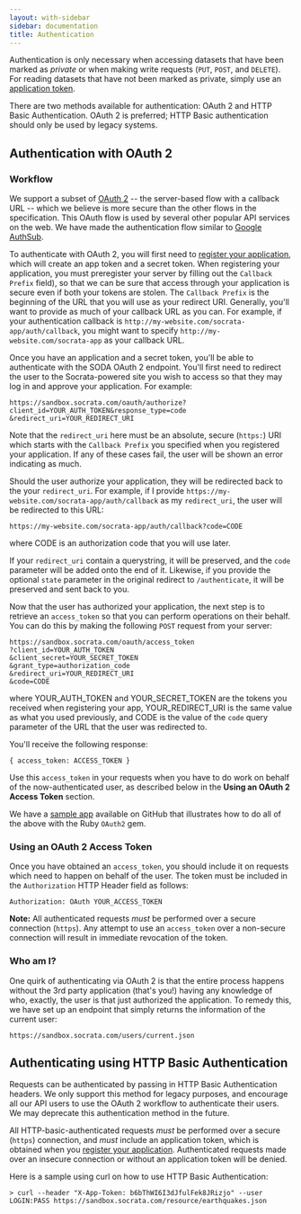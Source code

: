 ```yaml
---
layout: with-sidebar
sidebar: documentation
title: Authentication
---
```


Authentication is only necessary when accessing datasets that have been marked as _private_ or when making write requests (`PUT`, `POST`, and `DELETE`). For reading datasets that have not been marked as private, simply use an [application token](/docs/app-tokens.html).

There are two methods available for authentication: OAuth 2 and HTTP Basic Authentication. OAuth 2 is preferred; HTTP Basic authentication should only be used by legacy systems.

## Authentication with OAuth 2

### Workflow

We support a subset of [OAuth 2](http://oauth.net/2/mechanism) -- the server-based flow with a callback URL -- which we believe is more secure than the other flows in the specification. This OAuth flow is used by several other popular API services on the web. We have made the authentication flow similar to [Google AuthSub](http://code.google.com/apis/gdata/docs/auth/authsub.html). 

To authenticate with OAuth 2, you will first need to [register your application](http://opendata.socrata.com/profile/app_tokens), which will create an app token and a secret token. When registering your application, you must preregister your server by filling out the `Callback Prefix` field), so that we can be sure that access through your application is secure even if both your tokens are stolen. The `Callback Prefix` is the beginning of the URL that you will use as your redirect URI. Generally, you'll want to provide as much of your callback URL as you can. For example, if your authentication callback is `http://my-website.com/socrata-app/auth/callback`, you might want to specify `http://my-website.com/socrata-app` as your callback URL. 

Once you have an application and a secret token, you'll be able to authenticate with the SODA OAuth 2 endpoint. You'll first need to redirect the user to the Socrata-powered site you wish to access so that they may log in and approve your application. For example:

    https://sandbox.socrata.com/oauth/authorize?client_id=YOUR_AUTH_TOKEN&response_type=code &redirect_uri=YOUR_REDIRECT_URI

Note that the `redirect_uri` here must be an absolute, secure (`https:`) URI which starts with the `Callback Prefix` you specified when you registered your application. If any of these cases fail, the user will be shown an error indicating as much. 

Should the user authorize your application, they will be redirected back to the your `redirect_uri`. For example, if I provide `https://my-website.com/socrata-app/auth/callback` as my `redirect_uri`, the user will be redirected to this URL:

    https://my-website.com/socrata-app/auth/callback?code=CODE

where CODE is an authorization code that you will use later.

If your `redirect_uri` contain a querystring, it will be preserved, and the `code` parameter will be added onto the end of it. Likewise, if you provide the optional `state` parameter in the original redirect to `/authenticate`, it will be preserved and sent back to you.

Now that the user has authorized your application, the next step is to retrieve an `access_token` so that you can perform operations on their behalf. You can do this by making the following `POST` request from your server:

    https://sandbox.socrata.com/oauth/access_token
    ?client_id=YOUR_AUTH_TOKEN
    &client_secret=YOUR_SECRET_TOKEN
    &grant_type=authorization_code
    &redirect_uri=YOUR_REDIRECT_URI
    &code=CODE

where YOUR_AUTH_TOKEN and YOUR_SECRET_TOKEN are the tokens you received when registering your app, YOUR_REDIRECT_URI is the same value as what you used previously, and CODE is the value of the `code` query parameter of the URL that the user was redirected to.

You'll receive the following response:

    { access_token: ACCESS_TOKEN }

Use this `access_token` in your requests when you have to do work on behalf of the now-authenticated user, as described below in the **Using an OAuth 2 Access Token** section.

We have a [sample app](https://github.com/socrata/oauth_sample_app_ruby) available on GitHub that illustrates how to do all of the above with the Ruby `OAuth2` gem.

### Using an OAuth 2 Access Token

Once you have obtained an `access_token`, you should include it on requests which need to happen on behalf of the user. The token must be included in the `Authorization` HTTP Header field as follows:

    Authorization: OAuth YOUR_ACCESS_TOKEN

**Note:** All authenticated requests *must* be performed over a secure connection (`https`). Any attempt to use an `access_token` over a non-secure connection will result in immediate revocation of the token.

### Who am I?

One quirk of authenticating via OAuth 2 is that the entire process happens without the 3rd party application (that's you!) having any knowledge of who, exactly, the user is that just authorized the application. To remedy this, we have set up an endpoint that simply returns the information of the current user:

    https://sandbox.socrata.com/users/current.json

## Authenticating using HTTP Basic Authentication

Requests can be authenticated by passing in HTTP Basic Authentication headers. We only support this method for legacy purposes, and encourage all our API users to use the OAuth 2 workflow to authenticate their users. We may deprecate this authentication method in the future.

All HTTP-basic-authenticated requests *must* be performed over a secure (`https`) connection, and *must* include an application token, which is obtained when you [register your application](http://opendata.socrata.com/profile/app_tokens). Authenticated requests made over an insecure connection or without an application token will be denied.

Here is a sample using curl on how to use HTTP Basic Authentication:

    > curl --header "X-App-Token: b6bThWI6I3dJfulFek8JRizjo" --user LOGIN:PASS https://sandbox.socrata.com/resource/earthquakes.json
